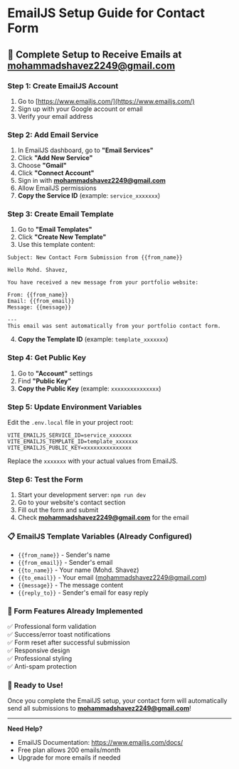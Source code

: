# EmailJS Setup Guide for Contact Form

## 📧 **Complete Setup to Receive Emails at mohammadshavez2249@gmail.com**

### **Step 1: Create EmailJS Account**
1. Go to [https://www.emailjs.com/](https://www.emailjs.com/)
2. Sign up with your Google account or email
3. Verify your email address

### **Step 2: Add Email Service**
1. In EmailJS dashboard, go to **"Email Services"**
2. Click **"Add New Service"**
3. Choose **"Gmail"** 
4. Click **"Connect Account"**
5. Sign in with **mohammadshavez2249@gmail.com**
6. Allow EmailJS permissions
7. **Copy the Service ID** (example: `service_xxxxxxx`)

### **Step 3: Create Email Template**
1. Go to **"Email Templates"**
2. Click **"Create New Template"**
3. Use this template content:

```
Subject: New Contact Form Submission from {{from_name}}

Hello Mohd. Shavez,

You have received a new message from your portfolio website:

From: {{from_name}}
Email: {{from_email}}
Message: {{message}}

---
This email was sent automatically from your portfolio contact form.
```

4. **Copy the Template ID** (example: `template_xxxxxxx`)

### **Step 4: Get Public Key**
1. Go to **"Account"** settings
2. Find **"Public Key"** 
3. **Copy the Public Key** (example: `xxxxxxxxxxxxxxx`)

### **Step 5: Update Environment Variables**
Edit the `.env.local` file in your project root:

```env
VITE_EMAILJS_SERVICE_ID=service_xxxxxxx
VITE_EMAILJS_TEMPLATE_ID=template_xxxxxxx  
VITE_EMAILJS_PUBLIC_KEY=xxxxxxxxxxxxxxx
```

Replace the `xxxxxxx` with your actual values from EmailJS.

### **Step 6: Test the Form**
1. Start your development server: `npm run dev`
2. Go to your website's contact section
3. Fill out the form and submit
4. Check **mohammadshavez2249@gmail.com** for the email

### **📋 EmailJS Template Variables (Already Configured)**
- `{{from_name}}` - Sender's name
- `{{from_email}}` - Sender's email  
- `{{to_name}}` - Your name (Mohd. Shavez)
- `{{to_email}}` - Your email (mohammadshavez2249@gmail.com)
- `{{message}}` - The message content
- `{{reply_to}}` - Sender's email for easy reply

### **🎯 Form Features Already Implemented**
✅ Professional form validation  
✅ Success/error toast notifications  
✅ Form reset after successful submission  
✅ Responsive design  
✅ Professional styling  
✅ Anti-spam protection  

### **🚀 Ready to Use!**
Once you complete the EmailJS setup, your contact form will automatically send all submissions to **mohammadshavez2249@gmail.com**!

---

**Need Help?** 
- EmailJS Documentation: https://www.emailjs.com/docs/
- Free plan allows 200 emails/month
- Upgrade for more emails if needed 